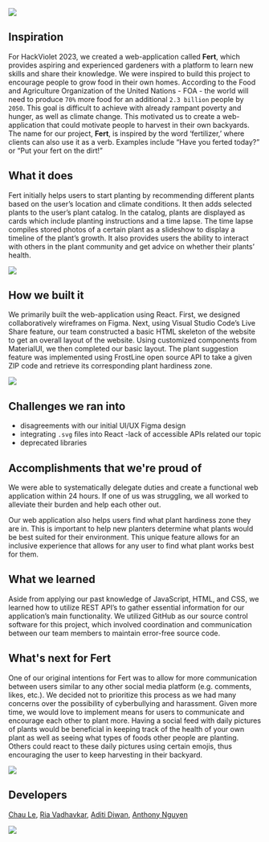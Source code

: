 ![](https://imgur.com/nrzSgGZ.png)

## Inspiration

For HackViolet 2023, we created a web-application called **Fert**, which provides aspiring and experienced gardeners with a platform to learn new skills and share their knowledge. We were inspired to build this project to encourage people to grow food in their own homes. According to the Food and Agriculture Organization of the United Nations - FOA - the world will need to produce `70%` more food for an additional `2.3 billion` people by `2050`. This goal is difficult to achieve with already rampant poverty and hunger, as well as climate change. This motivated us to create a web-application that could motivate people to harvest in their own backyards. The name for our project, **Fert**, is inspired by the word ‘fertilizer,’ where clients can also use it as a verb. Examples include “Have you ferted today?” or “Put your fert on the dirt!”

## What it does

Fert initially helps users to start planting by recommending different plants based on the user’s location and climate conditions. It then adds selected plants to the user’s plant catalog. In the catalog, plants are displayed as cards which include planting instructions and a time lapse. The time lapse compiles stored photos of a certain plant as a slideshow to display a timeline of the plant’s growth. It also provides users the ability to interact with others in the plant community and get advice on whether their plants’ health.

![](https://imgur.com/RIStgK9.png)

## How we built it

We primarily built the web-application using React. First, we designed collaboratively wireframes on Figma. Next, using Visual Studio Code’s Live Share feature, our team constructed a basic HTML skeleton of the website to get an overall layout of the website. Using customized components from MaterialUI, we then completed our basic layout. The plant suggestion feature was implemented using FrostLine open source API to take a given ZIP code and retrieve its corresponding plant hardiness zone.

![](https://imgur.com/tK39ZBx.png)

## Challenges we ran into

- disagreements with our initial UI/UX Figma design
- integrating `.svg` files into React
  -lack of accessible APIs related our topic
- deprecated libraries

## Accomplishments that we're proud of

We were able to systematically delegate duties and create a functional web application within 24 hours. If one of us was struggling, we all worked to alleviate their burden and help each other out.

Our web application also helps users find what plant hardiness zone they are in. This is important to help new planters determine what plants would be best suited for their environment. This unique feature allows for an inclusive experience that allows for any user to find what plant works best for them.

## What we learned

Aside from applying our past knowledge of JavaScript, HTML, and CSS, we learned how to utilize REST API’s to gather essential information for our application’s main functionality. We utilized GitHub as our source control software for this project, which involved coordination and communication between our team members to maintain error-free source code.

## What's next for Fert

One of our original intentions for Fert was to allow for more communication between users similar to any other social media platform (e.g. comments, likes, etc.). We decided not to prioritize this process as we had many concerns over the possibility of cyberbullying and harassment. Given more time, we would love to implement means for users to communicate and encourage each other to plant more. Having a social feed with daily pictures of plants would be beneficial in keeping track of the health of your own plant as well as seeing what types of foods other people are planting. Others could react to these daily pictures using certain emojis, thus encouraging the user to keep harvesting in their backyard.

![](https://imgur.com/GNriDHw.png)

## Developers

[Chau Le](https://www.linkedin.com/in/chaunble/), [Ria Vadhavkar](https://www.linkedin.com/in/riavadhavkar/), [Aditi Diwan](https://www.linkedin.com/in/aditi-diwan/), [Anthony Nguyen](https://www.linkedin.com/in/ant33nguyen)

![](https://imgur.com/t4wOxGI.png)
